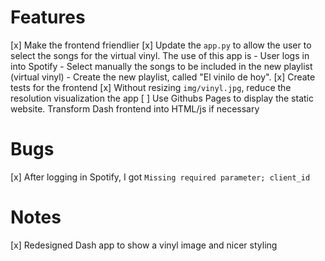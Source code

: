 # Features
[x] Make the frontend friendlier
[x] Update the `app.py` to allow the user to select the songs for the virtual vinyl. The use of this app is
    - User logs in into Spotify
    - Select manually the songs to be included in the new playlist (virtual vinyl)
    - Create the new playlist, called "El vinilo de hoy".
[x] Create tests for the frontend
[x] Without resizing `img/vinyl.jpg`, reduce the resolution visualization the app
[ ] Use Githubs Pages to display the static website. Transform Dash frontend into HTML/js if necessary


# Bugs
[x] After logging in Spotify, I got `Missing required parameter; client_id`

# Notes
[x] Redesigned Dash app to show a vinyl image and nicer styling
